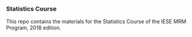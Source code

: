 ### Statistics Course

This repo contains the materials for the Statistics Course of the IESE MRM Program, 2018 edition.
